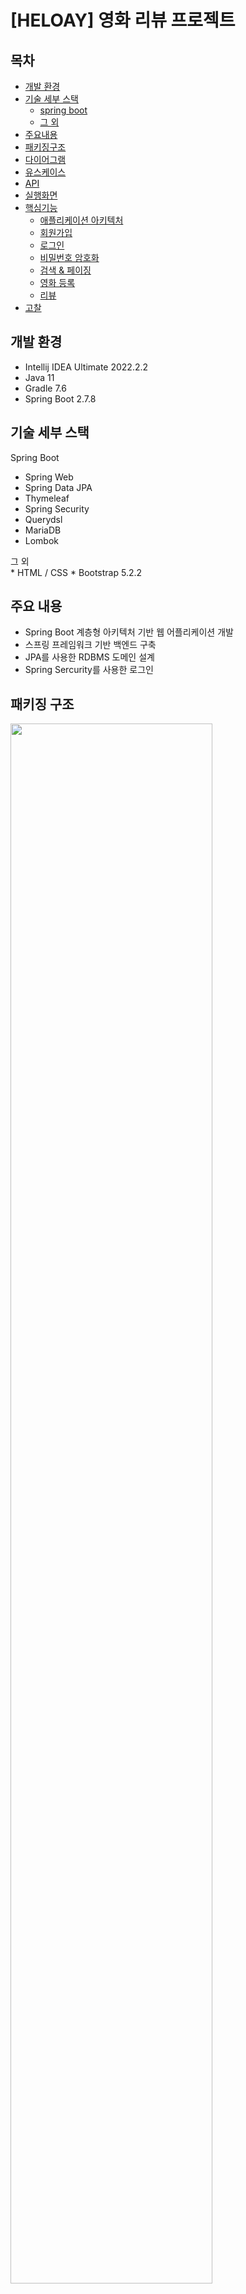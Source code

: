 # [HELOAY] 영화 리뷰 프로젝트

## 목차
- [개발 환경](#환경)
- [기술 세부 스택](#스택)
  + [spring boot](#spring)
  + [그 외](#그외)
- [주요내용](#내용)
- [패키징구조](#패키징)
- [다이어그램](#다이어)
- [유스케이스](#케이스)
- [API](#API)
- [실행화면](#실행)
- [핵심기능](#핵심)
  + [애플리케이션 아키텍처](#아키텍처)
  + [회원가입](#핵심0)
  + [로그인](#핵심1)
  + [비밀번호 암호화](#핵심2)
  + [검색 & 페이징](#핵심3)
  + [영화 등록](#핵심4)
  + [리뷰](#핵심5)
- [고찰](#고찰)

## <div id="환경">개발 환경</div>

* Intellij IDEA Ultimate 2022.2.2
* Java 11
* Gradle 7.6
* Spring Boot 2.7.8

## <div id="스택">기술 세부 스택</div>

<div id="spring">Spring Boot</div>

* Spring Web
* Spring Data JPA
* Thymeleaf
* Spring Security
* Querydsl
* MariaDB
* Lombok

<div id="그외">그 외</div>
* HTML / CSS
* Bootstrap 5.2.2

## <div id="내용">주요 내용</div>
* Spring Boot 계층형 아키텍처 기반 웹 어플리케이션 개발
* 스프링 프레임워크 기반 백엔드 구축
* JPA를 사용한  RDBMS 도메인 설계
* Spring Sercurity를 사용한 로그인

## <div id="패키징">패키징 구조</div>
<img width="80%" src="https://user-images.githubusercontent.com/106221717/219867188-714148f1-93d8-4ad1-bea1-93b8b3a22deb.PNG"/>

## <div id="다이어">ERD</div>
<img width="80%" src="https://user-images.githubusercontent.com/106221717/224985552-9a00805c-ecc4-4370-93ce-a5563cd9d88a.png"/>

## <div id="API">API 설계</div>
<img width="80%" src="https://user-images.githubusercontent.com/106221717/224544627-97492ce1-4f8c-444b-98af-17a05a30846d.jpg"/>

## <div id="케이스">유스케이스</div>
<img width="80%" src="https://user-images.githubusercontent.com/106221717/219866916-fc65538d-1b9b-4285-b9d4-1befa64a48c2.PNG"/>

## <div id="실행">실행 화면</div>
### 1. 회원가입 & 로그인, 로그아웃 
#### 1.1 회원가입
<img width="60%" src="https://user-images.githubusercontent.com/106221717/219846402-fa585685-f387-4c4e-b1ff-d3829b623795.gif"/>

#### 1.2 회원가입 정보 미기입
<img width="80%" src="https://user-images.githubusercontent.com/106221717/219846436-c7916cdb-5fe4-4b19-8f4d-85347f970cd0.gif" />

#### 1.3 로그인
<img width="80%" src="https://user-images.githubusercontent.com/106221717/219846093-8db7b889-45d2-43cf-9f98-ebf0a679bb96.gif"/>

#### 1.4 로그아웃
<img width="80%" src="https://user-images.githubusercontent.com/106221717/228532804-f5efcd15-c3f9-463a-9802-ef52e25a0c73.gif" />


### 2. 영화 등록
<img width="80%" src="https://user-images.githubusercontent.com/106221717/219846715-5b4a9524-e4b1-4c49-9d7f-cb1603e6f6a9.gif"/>


### 3. 영화 수정, 삭제
#### 3.1 영화 수정
<img width="80%" src="https://user-images.githubusercontent.com/106221717/219846790-c0186a48-2461-4419-9d8f-f1dc57c043e1.gif"/>

#### 3.2 영화 삭제
<img width="80%" src="https://user-images.githubusercontent.com/106221717/219846811-c5ea14ef-71eb-4e5b-aed5-2193bdcf29a1.gif"/>


### 4. 리뷰
#### 4.1 리뷰 등록
<img width="80%" src="https://user-images.githubusercontent.com/106221717/219846838-c5041cff-2647-4d1b-b413-b17dd2f4efdf.gif"/>

#### 4.2 리뷰 삭제
<img width="80%" src="https://user-images.githubusercontent.com/106221717/219846868-31442508-7080-468e-afac-4e736f53bf71.gif"/>


### 5. 상세 페이지 이동
<img width="80%" src="https://user-images.githubusercontent.com/106221717/228532596-0c0c9a02-9531-4369-864e-bf1f855210f3.gif"/>


### 5. 검색 & 페이징
#### 5.1 검색 기능
<img width="80%" src="https://user-images.githubusercontent.com/106221717/228530491-c6f9e4c5-f1b8-4144-b3b8-1d021d5becce.gif"/>

#### 5.2 페이징
<img width="80%" src="https://user-images.githubusercontent.com/106221717/228530894-a117802c-e972-4356-bc62-6d0e48c352c8.gif"/>

## <div id="핵심">핵심 기능</div>
### <div id="아키텍처">애플리케이션 아키텍처</div>
<img width="80%" src="https://user-images.githubusercontent.com/106221717/219866727-7d2b9acc-ba88-4a00-adc5-c939d086becc.PNG"/>

계층형 구조 사용
controller, web: 웹 계층
service: 비즈니스 로직, 트랜잭션 처리
repository: JPA를 직접 사용하는 계층, 엔티티 매니저 사용
domain: 엔티티가 모여 있는 계층, 모든 계층에서 사용

### <div id="핵심0">회원가입</div>
<img width="80%" src="https://user-images.githubusercontent.com/106221717/219857679-6392ed05-4fcc-4c9e-abd2-863569e29d51.PNG"/>

 ```
<div class="mb-3">
<label th:for="username">아이디</label>
<input type="text" th:field="*{username}" class="form-control" placeholder="아이디를 입력하세요" th:class="${#fields.hasErrors('username')}? 'form-control fieldError' : 'form-control'">
<p th:if = "${#fields.hasErrors('username')}" th:errors="*{username}"></p>
</div>
```
* post요청으로 들어온 데이터를 컨트롤러에서 검증하여 예외 발생시 결과를 model에 담아서 폼으로 랜더링 한다. 에러발생시 해당 클래스 `class="form-control" placeholder="아이디를 입력하세요" th:class="${#fields.hasErrors('username')}? 'form-control fieldError' : 'form-control'">`를 에러필드로 변경하고 에러 내용을 출력한다(`th:errors="*{username}"`).


### <div id="핵심1">로그인</div>
#### 로그인 전
<img width="80%" src="https://user-images.githubusercontent.com/106221717/219847960-c13f7e95-9bbb-4cc3-94f3-351f7784ff11.PNG"/>


#### 로그인(USER)
<img width="80%" src="https://user-images.githubusercontent.com/106221717/219848093-9ecc1ae0-0abf-459e-94cd-cf5fdbf91522.PNG"/>

#### 로그인(ADMIN)
<img width="80%" src="https://user-images.githubusercontent.com/106221717/219848139-c17c6f9a-4946-4bcd-8d14-76e4f3fe3a89.PNG"/>

```java
sec:authorize="hasRole('ROLE_ADMIN')" //영화 버튼
sec:authorize="isAnonymous()" //로그인, 회원가입
sec:authorize="isAuthenticated()" //로그아웃 버튼
```
* thymleaf + spring security를 사용하여 security을 고려한 뷰를 작성 isAnonymous() 로그인하지 않은 사용자에게 로그인, 회원가입 버튼 활성화 / isAuthenticated() 로그인 사용자에게 로그아웃 버튼 활성화 / hasRole('ROLE_ADMIN') ROLE_ADMIN 권한을 가진 사용자만 영화 등록 버튼이 활성화 되서 출력된다.


### <div id="핵심2">비밀번호 암호화</div>
<img width="80%" src="https://user-images.githubusercontent.com/106221717/219849008-1d971b08-7f8e-4bb6-8070-fadcfb894f5d.PNG"/>

* 스프링 시큐리티에서 지원하는 BCryptPasswordEncoder BCrypt 해싱 함수를 사용해서 패스워드를 암호화 DB 유출시에도 비밀번호 데이터를 확인하기 어렵게 생성 해준다. 

<img width="80%" src="https://user-images.githubusercontent.com/106221717/219849278-c727d193-eef9-4223-97c4-e0b8d6222179.PNG"/>


### <div id="핵심3">검색 & 페이징</div>

<img width="80%" src="https://user-images.githubusercontent.com/106221717/228534852-58b7a8d8-80e3-40d1-b6d5-d179a446b786.png"/>

* 

<img width="80%" src="https://user-images.githubusercontent.com/106221717/228534766-1cd4017a-8afc-4d9e-b2f1-178258242fb9.png"/>

* @QueryProjection DTO를 대상으로 하는게 아니라 DTO 기반으로 생성된 QDTO 객체를 대상으로 합니다.

<img width="80%" src="https://user-images.githubusercontent.com/106221717/228534821-ecd92be4-b89d-424c-a38f-b21040177185.png"/>

* 

<img width="80%" src="https://user-images.githubusercontent.com/106221717/228535974-630531c9-9354-420c-b51d-7e057516ac7e.png"/>

* querydsl BooleanExpression 함수를 만들어서 넘어온 keyword를 조회하는 구문을 추가하였습니다. null이 리턴될경우 where 절에서 null로 검색하지않고 넘어갑니다.

<img width="80%" src="https://user-images.githubusercontent.com/106221717/228534874-d81b2638-020e-4e89-839e-6e8034e89fe6.png"/>

*

### <div id="핵심4">영화 등록</div>
<img width="80%" src="https://user-images.githubusercontent.com/106221717/219864247-e2d2b6aa-a1db-44d2-8505-fda54aae129a.PNG"/>

<img width="80%" src="https://user-images.githubusercontent.com/106221717/219864177-ee73ad3e-3506-43df-9107-0470caaecc08.PNG"/>

* 사진 파일의 경우 UUID를 이용하여 파일 고유이름을 랜덤으로 생성하여 지정해준 뒤 MultipartFile 인터페이스를 통해 사진 파일업로드 resources\\static\\movieposters 폴더에 저장

### <div id="핵심5">리뷰</div>
#### 리뷰 등록 
<img width="80%" src="https://user-images.githubusercontent.com/106221717/219853110-75e73782-4d4d-4a2b-876c-3374d4564241.PNG"/>

* 양방향 매핑을 통해 유저아이디, 영화아이디 리뷰에 저장 할 수 있게 엔티티 구성

<img width="80%" src="https://user-images.githubusercontent.com/106221717/219854256-d7bc40ba-7a6c-4d8d-873b-8c529cbcedc3.png"/>

* 스프링시큐리티는 인증된 사용자 정보를 세션에 담아놓고 세션이 유지되는 동안 사용자 객체를 DB로 접근하는 방법 없이 바로 사용할 수 있도록 한다. SecurityContextHolder 내부의 SecurityContext에 Authentication 객체로 저장해두고 있는데 로그인 세션 정보를 애노테이션으로 간편하게 받을 수 있는 @AuthenticationPrincipal 사용하여 로그인 세션 정보를 받아와서 리뷰 테이블에 유저정보를 저장한다.

#### 리뷰 삭제
<img width="80%" src="https://user-images.githubusercontent.com/106221717/219854335-cf4f3331-5320-4943-ae02-82f4c2f42e72.png"/>

<img width="80%" src="https://user-images.githubusercontent.com/106221717/219854398-d612f3ff-8a0f-4d85-81c4-2b9083996eff.PNG"/>

<img width="80%" src="https://user-images.githubusercontent.com/106221717/219854148-cea05396-35df-4201-a651-2aeb3a6b96db.PNG"/>

* 등록과 동일하게 유저 정보를 가져와 thymleaf th:if 문법을 이용해 현재 로그인된 사용자와 댓글 작성자가 같을때만 삭제 버튼 활성화 되도록 설정


## <div id="고찰">고찰</div>
* 지금까지 강의를 통해 배운 스프링 부트, 스프링 시큐리티, 스프링 JPA, Thymleaf 등 모든 기술을 사용해보려 최대한 노력했다. 강의를 들을 때만 해도 어느 정도 이해가 되고 있다고 생각했었다 하지만 개발을 진행하며 학습과 직접 응용하는 것은 전혀 다른 문제라는 생각이 먼저 들었던 것 같다. 이것저것 기능을 추가하다 보니 계획단계에서 구상한 기능을 모두 구현하지는 못했지만 추후 Querydsl를 이용해서 검색 기능, 리스트 정렬, 게시판, AWS를 이용한 배포를 통해 프로젝트 완성도를 높일 예정이다.

* 혼자서 프로젝트를 진행하는 만큼 시간과 노력을 많이 들여도 자주 벽에 부딪히는 상황이 찾아왔다. 첫 번째로 우선순위를 정하고 계획대로 개발을 진행해야 하는데 이것저것 상황에 맞춰서 개발하다 보니 그로 인한 여러 문제가 자꾸 발생하게 되어 일정이 자꾸 밀리게 되었다. 개발 시작 전 확실한 계획수립을 통해 문제 발생을 줄이는 개발 습관을 지녀야겠다는 생각이 들었다. 두 번째는 기능 구현의 난이도가 올라갈수록 노력한 만큼 결과가 나오는 것은 만족감이 있지만 문제가 자주 발생하여 내가 과연 올바른 방향으로 개발을 진행하고 있는가에 대한 확신이 사라지고 의심하게 되었다. 실제 현직에서 경험을 쌓고, 조언과 질문을 구할 사람이 주변에 많아지게 되면 다양한 시선과 조언을 통해 의심이 확신으로 바뀌게 되어 더 빠른 성장을 할 수 있을 것이다.

